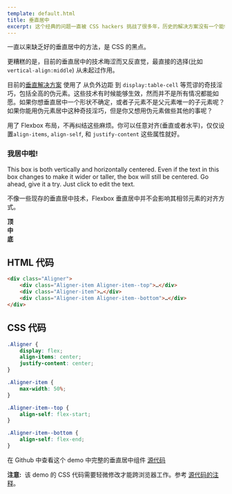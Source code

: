 ```yaml
---
template: default.html
title: 垂直居中
excerpt: 这个经典的问题一直被 CSS hackers 挑战了很多年，历史的解决方案没有一个能够完整地解决。有了 Flexbox 布局，终于成为了可能。
---
```


一直以来缺乏好的垂直居中的方法，是 CSS 的黑点。

<!-- The lack of good ways to vertically center elements in CSS has been a dark blemish on its reputation for pretty much its entire existence. -->

更糟糕的是，目前的垂直居中的技术晦涩而又反直觉，最直接的选择(比如 `vertical-align:middle`) 从未起过作用。

<!-- What makes matters worse is the techniques that do work for vertical centering are obscure and unintuitive, while the obvious choices (like `vertical-align:middle`) never seem to work when you need them. -->

目前的[垂直解决方案](http://css-tricks.com/centering-in-the-unknown/) 使用了 从负外边距 到 `display:table-cell` 等荒谬的奇技淫巧，包括全高的伪元素。这些技术有时候能够生效，然而并不是所有情况都能如愿。如果你想垂直居中一个形状不确定，或者子元素不是父元素唯一的子元素呢？如果你能用伪元素居中这种奇技淫巧，但是你又想用伪元素做些其他的事呢？

<!-- The current landscape of [vertical centering options](http://css-tricks.com/centering-in-the-unknown/) ranges from negative margins to `display:table-cell` to ridiculous hacks involving full-height pseudo-elements. Yet even though these techniques sometimes get the job done, they don't work in every situation. What if the thing you want to center is of unknown dimensions and isn't the only child of its parent? What if you could use the pseudo-element hack, but you need those pseudo-elements for something else? -->

用了 Flexbox 布局，不再纠结这些麻烦。你可以任意对齐(垂直或者水平)，仅仅设置`align-items`, `align-self`, 和 `justify-content` 这些属性就好。

<!-- With Flexbox, you can stop worrying. You can align anything (vertically or horizontally) quite painlessly with the `align-items`, `align-self`, and `justify-content` properties. -->

<div class="Demo Demo--spaced u-ieMinHeightBugFix">
  <div class="Aligner">
    <div class="Aligner-item Aligner-item--fixed">
      <div class="Demo">
        <h3>我居中啦!</h3>
        <p contenteditable="true">This box is both vertically and horizontally centered. Even if the text in this box changes to make it wider or taller, the box will still be centered. Go ahead, give it a try. Just click to edit the text.</p>
      </div>
    </div>
  </div>
</div>

不像一些现存的垂直居中技术，Flexbox 垂直居中并不会影响其相邻元素的对齐方式。

<!-- Unlike some of the existing vertical alignment techniques, with Flexbox the presence of sibling elements doesn't affect their ability to be vertically aligned. -->

<div class="Demo Demo--spaced u-ieMinHeightBugFix">
  <div class="Aligner">
    <div class="Aligner-item Aligner-item--top">
      <div class="Demo"><strong>顶</strong></div>
    </div>
    <div class="Aligner-item">
      <div class="Demo"><strong>中</strong></div>
    </div>
    <div class="Aligner-item Aligner-item--bottom">
      <div class="Demo"><strong>底</strong></div>
    </div>
  </div>
</div>

## HTML 代码

<!-- ## The HTML -->

```html
<div class="Aligner">
    <div class="Aligner-item Aligner-item--top">…</div>
    <div class="Aligner-item">…</div>
    <div class="Aligner-item Aligner-item--bottom">…</div>
</div>
```

## CSS 代码

<!-- ## The CSS -->

```css
.Aligner {
    display: flex;
    align-items: center;
    justify-content: center;
}

.Aligner-item {
    max-width: 50%;
}

.Aligner-item--top {
    align-self: flex-start;
}

.Aligner-item--bottom {
    align-self: flex-end;
}
```

在 Github 中查看这个 demo 中完整的垂直居中组件 [源代码](https://github.com/magic-akari/solved-by-flexbox/blob/master/assets/css/components/aligner.css)

<!-- View the full [source](https://github.com/philipwalton/solved-by-flexbox/blob/master/assets/css/components/aligner.css) for the `Aligner` component used in this demo on Github. -->

<aside class="Notice"><strong>注意:</strong>&nbsp; 该 demo 的 CSS 代码需要轻微修改才能跨浏览器工作。参考 <a href="https://github.com/magic-akari/solved-by-flexbox/blob/master/assets/css/utils/compat.css">源代码的注释</a>。</aside>
<!-- <aside class="Notice"><strong>Note:</strong>&nbsp; the markup and CSS required to make this demo work cross-browser is slightly different from what's shown in the examples above, which assume a fully spec-compliant browser. See the <a href="https://github.com/philipwalton/solved-by-flexbox/blob/master/assets/css/utils/compat.css">comments in the source</a> for more details.</aside> -->
